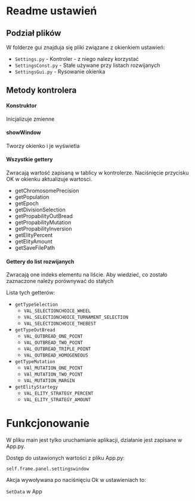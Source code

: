 # Readme ustawień
## Podział plików
W folderze gui znajduja się pliki związane z okienkiem ustawień:
* `Settings.py` - Kontroler - z niego nalezy korzystać
* `SettingsConst.py` - Stałe używane przy listach rozwijanych
* `SettingsGui.py` - Rysowanie okienka

## Metody kontrolera

#### Konstruktor
Inicjalizuje zmienne

#### showWindow
Tworzy okienko i je wyświetla

#### Wszystkie gettery
Zwracają wartość zapisaną w tablicy w kontrolerze. 
Naciśnięcie przycisku OK w okienku aktualizuje wartosci.

* getChromosomePrecision
* getPopulation
* getEpoch
* getDivisionSelection
* getPropabilityOutBread
* getPropabilityMutation
* getPropabilityInversion
* getElityPercent
* getElityAmount
* getSaveFilePath

#### Gettery do list rozwijanych
Zwracają one indeks elementu na liście.
Aby wiedzieć, co zostało zaznaczone należy porównywać do stałych

Lista tych getterów:
* `getTypeSelection`  
  * `VAL_SELECTIONCHOICE_WHEEL`
  * `VAL_SELECTIONCHOICE_TURNAMENT_SELECTION`
  * `VAL_SELECTIONCHOICE_THEBEST`
* `getTypeOutBread`
  * `VAL_OUTBREAD_ONE_POINT`
  * `VAL_OUTBREAD_TWO_POINT`
  * `VAL_OUTBREAD_TRIPLE_POINT`
  * `VAL_OUTBREAD_HOMOGENEOUS`
* `getTypeMutation`
  * `VAl_MUTATION_ONE_POINT`
  * `VAl_MUTATION_TWO_POINT`
  * `VAL_MUTATION_MARGIN`
* `getElityStartegy`
  * `VAL_ELITY_STRATEGY_PERCENT`
  * `VAL_ELITY_STRATEGY_AMOUNT`
  
# Funkcjonowanie

W pliku main jest tylko uruchamianie aplikacji, działanie jest zapisane w App.py.

Dostęp do ustawionych wartości z pliku App.py:

`self.frame.panel.settingswindow`

Akcja wywoływana po naciśnięciu Ok w ustawieniach to:

`SetData` w App